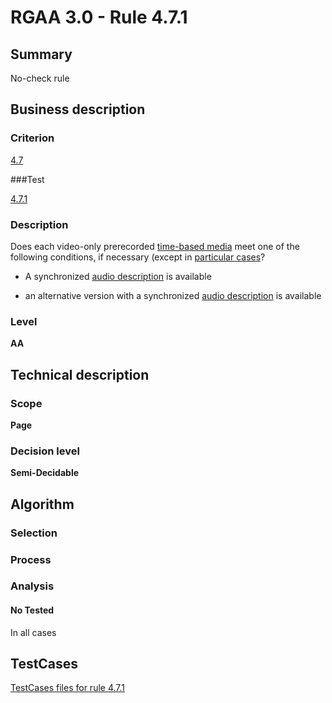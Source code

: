 # RGAA 3.0 -  Rule 4.7.1

## Summary

No-check rule

## Business description

### Criterion

[4.7](http://asqatasun.github.io/RGAA--3.0--EN/RGAA3.0_Criteria_English_version_v1.html#crit-4-7)

###Test

[4.7.1](http://asqatasun.github.io/RGAA--3.0--EN/RGAA3.0_Criteria_English_version_v1.html#test-4-7-1)

### Description
Does each video-only
    prerecorded <a href="http://asqatasun.github.io/RGAA--3.0--EN/RGAA3.0_Glossary_English_version_v1.html#mMediaTemp">time-based
  media</a> meet one of the following conditions, if
    necessary (except
    in <a title="Particular cases for criterion 4.7" href="http://asqatasun.github.io/RGAA--3.0--EN/RGAA3.0_Particular_cases_English_version_v1.html#cpCrit4-">particular cases</a>?
    <ul><li>A synchronized <a href="http://asqatasun.github.io/RGAA--3.0--EN/RGAA3.0_Glossary_English_version_v1.html#mAudioDesc">audio
    description</a> is available</li>
  <li>an alternative version with a synchronized <a href="http://asqatasun.github.io/RGAA--3.0--EN/RGAA3.0_Glossary_English_version_v1.html#mAudioDesc">audio
    description</a> is available</li>
    </ul> 


### Level

**AA**

## Technical description

### Scope

**Page**

### Decision level

**Semi-Decidable**

## Algorithm

### Selection

### Process

### Analysis

#### No Tested 

In all cases



##  TestCases 

[TestCases files for rule 4.7.1](https://gitlab.com/asqatasun/Asqatasun/-/tree/master/rules/rules-rgaa3.0/src/test/resources/testcases/rgaa30/Rgaa30Rule040701/) 


